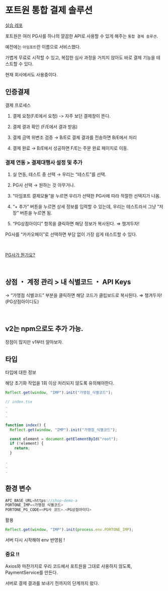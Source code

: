 # 포트원 통합 결제 솔루션

[실습 레포](https://github.com/heyho00/shop-demo)

포트원은 여러 PG사를 하나의 깔끔한 API로 사용할 수 있게 해주는 `통합 결제 솔루션`.

예전에는 `아임포트`란 이름으로 서비스했다.

가볍게 무료로 시작할 수 있고, 복잡한 심사 과정을 거치지 않아도 바로 결제 기능을 테스트할 수 있다.

현재 회사에서도 사용중이다.

## 인증결제

결제 프로세스

1. 결제 요청(F/E에서 요청) -> 자주 보던 결제창이 뜬다.

2. 결제 결과 확인 (F/E에서 결과 받음)

3. 결제 금액 위변조 검증 → B/E로 결제 결과를 전송하면 B/E에서 처리

4. 결제 완료 → B/E에서 성공하면 F/E는 주문 완료 페이지로 이동.

### 결제 연동 > 결제대행사 설정 및 추가

1. 실 연동, 테스트 중 선택 → 우리는 “테스트”를 선택.

2. PG사 선택 → 원하는 것 아무거나.

3. “아임포트 결제모듈”을 누르면 우리가 선택한 PG사에 따라 적절한 선택지가 나옴.

4. “+ 추가” 버튼을 누르면 상세 정보를 입력할 수 있는데, 우리는 테스트라서 그냥 “저장” 버튼을 누르면 됨.

5. “PG상점아이디” 항목을 클릭하면 해당 정보가 복사된다. ⇒ 챙겨두자!

PG사를 “카카오페이”로 선택하면 부담 없이 가장 쉽게 테스트할 수 있다.

<br />

[PG사가 뭔가요?](../week-11/pg.md)

<br />

## 상점 ・ 계정 관리 > 내 식별코드 ・ API Keys

→ “가맹점 식별코드” 부분을 클릭하면 해당 코드가 클립보드로 복사된다. ⇒ 챙겨두자! (PG상점아이디도)

<br />

## v2는 npm으로도 추가 가능.

장점이 많지만 v1부터 알아보자.

## 타입

타입에 대한 정보

해당 초기화 작업을 1회 이상 처리되지 않도록 유의해야한다.

```js
Reflect.get(window, "IMP").init("가맹점_식별코드");
```

```js
// index.tsx
.
.
.

function index() {
  Reflect.get(window, "IMP").init("가맹점_식별코드");

  const element = document.getElementById("root");
  if (!element) {
    return;
  }

.
.
.
```

## 환경 변수

```js
API_BASE_URL=https://shop-demo-a
PORTONE_IMP=<가맹점 식별코드>
PORTONE_PG_CODE=<PG사 코드>.<PG상점아이디>
```

활용

```js
Reflect.get(window, "IMP").init(process.env.PORTONE_IMP);
```

서버 다시 시작해야 env 반영됨 !

### 중요 !!

Axios와 마찬가지로 우리 코드에서 포트원을 그대로 사용하지 않도록, PaymentService를 만든다.

서버로 결제 결과를 보내기 전까지의 단계까지 왔다.
